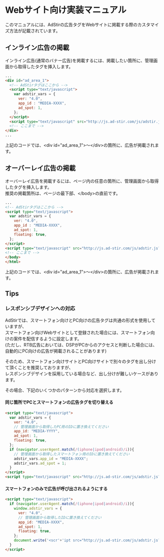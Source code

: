 # Webサイト向け実装マニュアル

このマニュアルには、AdStirの広告タグをWebサイトに掲載する際のカスタマイズ方法が記載されています。

## インライン広告の掲載

インライン広告(通常のバナー広告)を掲載するには、掲載したい箇所に、管理画面から取得したタグを挿入します。

```html
...
<div id="ad_area_1">
  <!-- AdStirタグはここから -->
  <script type="text/javascript">
    var adstir_vars = {
      ver: "4.0",
      app_id : "MEDIA-XXXX",
      ad_spot: 1,
    };
  </script>
  <script type="text/javascript" src="http://js.ad-stir.com/js/adstir.js?20130527"></script>
  <!-- ここまで -->
</div>
...
```

上記のコードでは、&lt;div id="ad_area_1">〜&lt;/div>の箇所に、広告が掲載されます。

## オーバーレイ広告の掲載

オーバーレイ広告を掲載するには、ページ内の任意の箇所に、管理画面から取得したタグを挿入します。\
推奨の掲載箇所は、ページの最下部、&lt;/body>の直前です。

```html
...
<!-- AdStirタグはここから -->
<script type="text/javascript">
  var adstir_vars = {
    ver: "4.0",
    app_id : "MEDIA-XXXX",
    ad_spot: 1,
    floating: true,
  };
</script>
<script type="text/javascript" src="http://js.ad-stir.com/js/adstir.js?20130527"></script>
<!-- ここまで -->
</body>
</html>
```

上記のコードでは、&lt;div id="ad_area_1">〜&lt;/div>の箇所に、広告が掲載されます。

## Tips

### レスポンシブデザインへの対応

AdStirでは、スマートフォン向けとPC向けの広告タグは共通の形式を使用していますが、\
スマートフォン向けWebサイトとして登録された場合には、スマートフォン向けの案件を配信するように設定します。\
(ただし、RTB広告においては、DSPがPCからのアクセスと判断した場合には、自動的にPC向けの広告が掲載されることがあります)

そのため、スマートフォン向けサイトとPC向けサイトで別々のタグを出し分けて頂くことを推奨しておりますが、\
レスポンシブデザインを採用している場合など、出し分けが難しいケースがあります。

その場合、下記のいくつかのパターンから対応を選択します。

#### 同じ箇所でPCとスマートフォンの広告タグを切り替える
```html
<script type="text/javascript">
  var adstir_vars = {
    ver: "4.0",
    // 管理画面から取得したPC用のIDに置き換えてください
    app_id: "MEDIA-YYYY",
    ad_spot: 1,
    floating: true,
  };
  if (navigator.userAgent.match(/(iphone|ipod|android)/i)){
    // 管理画面から取得したスマートフォン用のIDに置き換えてください
    adstir_vars.app_id = "MEDIA-XXXX";
    adstir_vars.ad_spot = 1;
  }
</script>
<script type="text/javascript" src="http://js.ad-stir.com/js/adstir.js?20130527"></script>
```

#### スマートフォンのみで広告が呼び出されるようにする
```html
<script type="text/javascript">
  if (navigator.userAgent.match(/(iphone|ipod|android)/i)){
    window.adstir_vars = {
      ver: "4.0",
      // 管理画面から取得したIDに置き換えてください
      app_id: "MEDIA-XXXX",
      ad_spot: 1,
      floating: true,
    };
    document.write('<scr'+'ipt src="http://js.ad-stir.com/js/adstir.js?20130527"><\/scr'+'ipt>')
  }
</script>
```

